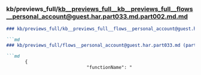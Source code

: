 ### kb/previews_full/kb__previews_full__kb__previews_full__flows__personal_account@guest.har.part033.md.part002.md.md

```md
### kb/previews_full/kb__previews_full__flows__personal_account@guest.har.part033.md.part002.md

```md
### kb/previews_full/flows__personal_account@guest.har.part033.md (part 002)

```md
       {
                              "functionName": "
```

```

```

```

